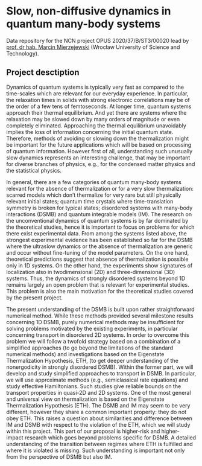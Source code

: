 # Slow, non-diffusive dynamics in quantum many-body systems 

Data repository for the NCN project OPUS 2020/37/B/ST3/00020 lead by [prof. dr hab. Marcin Mierzejewski] (Wrocław University of Science and Technology).

## Project desctiption
 
Dynamics of quantum systems is typically very fast as compared to the time-scales which
are relevant for our everyday experience. In particular, the relaxation times in solids with strong
electronic correlations may be of the order of a few tens of femtoseconds. At longer time, quantum
systems approach their thermal equilibrium. And yet there are systems where the relaxation may be
slowed down by many orders of magnitude or even completely eliminated. Approaching the thermal
equilibrium unavoidably implies the loss of information concerning the initial quantum state.
Therefore, methods of avoiding or slowing down the thermalization might be important for the
future applications which will be based on processing of quantum information. However first of all,
understanding such unusually slow dynamics represents an interesting challenge, that may be
important for diverse branches of physics, e.g., for the condensed matter physics and the statistical
physics.

In general, there are a few categories of quantum many-body systems relevant for the
absence of thermalization or for a very slow thermalization: scarred models which don’t thermalize
for very rare but still physically relevant initial states; quantum time crystals where time-translation
symmetry is broken for typical states; disordered systems with many-body interactions (DSMB)
and quantum integrable models (IM). The research on the unconventional dynamics of quantum
systems is by far dominated by the theoretical studies, hence it is important to focus on problems
for which there exist experimental data. From among the systems listed above, the strongest
experimental evidence has been established so far for the DSMB where the ultraslow dynamics or
the absence of thermalization are generic and occur without fine-tuning of the model parameters.
On the one hand, theoretical predictions suggest that absence of thermalization is possible only in
1D systems. On the other hand, the experiments show signatures of localization also in twodimensional (2D) and three-dimensional (3D) systems. Thus, the dynamics of strongly disordered
systems beyond 1D remains largely an open problem that is relevant for experimental studies. This
problem is also the main motivation for the theoretical studies covered by the present project.
 
The present understanding of the DSMB is built upon rather straightforward numerical
method. While these methods provided several milestone results concerning 1D DSMB, purely
numerical methods may be insufficient for solving problems motivated by the existing experiments,
in particular concerning transport in disordered 2D systems. In order to overcome this problem we
will follow a twofold strategy based on a combination of a simplified approaches (to go beyond the
limitations of the standard numerical methods) and investigations based on the Eigenstate
Thermalization Hypothesis, ETH, (to get deeper understanding of the nonergodicity in strongly
disordered DSMB). Within the former part, we will develop and study simplified approaches to
transport in DSMB. In particular, we will use approximate methods (e.g., semiclassical rate
equations) and study effective Hamiltonians. Such studies give reliable bounds on the transport
properties in quasi-2D and 2D systems. One of the most general and universal view on
thermalization is based on the Eigenstate Thermalization Hypothesis (ETH). The DSMB and IM
may seem to be very different, however they share a common important property: they do not obey
ETH. This raises a question about similarities and difference between IM and DSMB with respect
to the violation of the ETH, which we will study within this project. This part of our proposal is
higher-risk and higher-impact research which goes beyond problems specific for DSMB. A detailed
understanding of the transition between regimes where ETH is fulfilled and where it is violated is
missing. Such understanding is important not only from the perspective of DSMB but also IM.



[prof. dr hab. Marcin Mierzejewski]: http://www.if.pwr.edu.pl/~mierzejewski/
